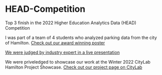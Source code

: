 # HEAD-Competition
Top 3 finish in the 2022 Higher Education Analytics Data (HEAD) Competition

I was part of a team of 4 students who analyzed parking data from the city of Hamilton. [Check out our award winning poster](https://datacompetition.mohawkcollege.ca/wp-content/uploads/2022/03/MC01_Poster.pdf)

[We were judged by industry expert in a live presentation](https://www.youtube.com/watch?v=38oKlg48r0I&t=3s)

We were priveledged to showcase our work at the Winter 2022 CityLab Hamilton Project Showcase. [Check out our project page on CityLab](https://www.citylabhamilton.com/winter-2022-projects/2022/parking-in-a-modern-city-mohawk)
